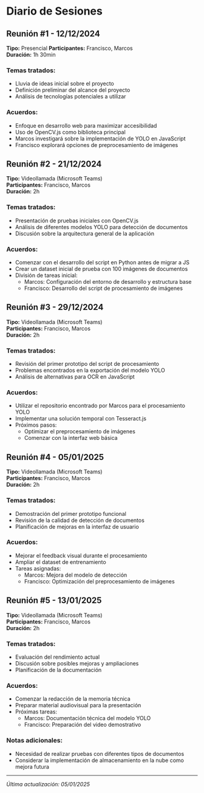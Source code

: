 # Diario de Sesiones

## Reunión #1 - 12/12/2024

**Tipo:** Presencial 
**Participantes:** Francisco, Marcos  
**Duración:** 1h 30min

### Temas tratados:

- Lluvia de ideas inicial sobre el proyecto
- Definición preliminar del alcance del proyecto
- Análisis de tecnologías potenciales a utilizar

### Acuerdos:

- Enfoque en desarrollo web para maximizar accesibilidad
- Uso de OpenCV.js como biblioteca principal
- Marcos investigará sobre la implementación de YOLO en JavaScript
- Francisco explorará opciones de preprocesamiento de imágenes

## Reunión #2 - 21/12/2024

**Tipo:** Videollamada (Microsoft Teams)  
**Participantes:** Francisco, Marcos  
**Duración:** 2h

### Temas tratados:

- Presentación de pruebas iniciales con OpenCV.js
- Análisis de diferentes modelos YOLO para detección de documentos
- Discusión sobre la arquitectura general de la aplicación

### Acuerdos:

- Comenzar con el desarrollo del script en Python antes de migrar a JS
- Crear un dataset inicial de prueba con 100 imágenes de documentos
- División de tareas inicial:
  - Marcos: Configuración del entorno de desarrollo y estructura base
  - Francisco: Desarrollo del script de procesamiento de imágenes

## Reunión #3 - 29/12/2024

**Tipo:** Videollamada (Microsoft Teams)  
**Participantes:** Francisco, Marcos  
**Duración:** 2h

### Temas tratados:

- Revisión del primer prototipo del script de procesamiento
- Problemas encontrados en la exportación del modelo YOLO
- Análisis de alternativas para OCR en JavaScript

### Acuerdos:

- Utilizar el repositorio encontrado por Marcos para el procesamiento YOLO
- Implementar una solución temporal con Tesseract.js
- Próximos pasos:
  - Optimizar el preprocesamiento de imágenes
  - Comenzar con la interfaz web básica

## Reunión #4 - 05/01/2025

**Tipo:** Videollamada (Microsoft Teams)  
**Participantes:** Francisco, Marcos  
**Duración:** 2h

### Temas tratados:

- Demostración del primer prototipo funcional
- Revisión de la calidad de detección de documentos
- Planificación de mejoras en la interfaz de usuario

### Acuerdos:

- Mejorar el feedback visual durante el procesamiento
- Ampliar el dataset de entrenamiento
- Tareas asignadas:
  - Marcos: Mejora del modelo de detección
  - Francisco: Optimización del preprocesamiento de imágenes

## Reunión #5 - 13/01/2025

**Tipo:** Videollamada (Microsoft Teams)  
**Participantes:** Francisco, Marcos  
**Duración:** 2h

### Temas tratados:

- Evaluación del rendimiento actual
- Discusión sobre posibles mejoras y ampliaciones
- Planificación de la documentación

### Acuerdos:

- Comenzar la redacción de la memoria técnica
- Preparar material audiovisual para la presentación
- Próximas tareas:
  - Marcos: Documentación técnica del modelo YOLO
  - Francisco: Preparación del video demostrativo

### Notas adicionales:

- Necesidad de realizar pruebas con diferentes tipos de documentos
- Considerar la implementación de almacenamiento en la nube como mejora futura

---

_Última actualización: 05/01/2025_
